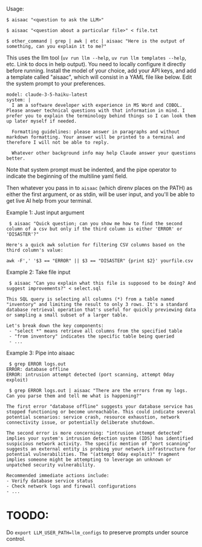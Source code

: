 Usage:
```
$ aisaac "<question to ask the LLM>"

$ aisaac "<question about a particular file>" < file.txt

$ other_command | grep | awk | etc | aisaac "Here is the output of something, can you explain it to me?"
```

This uses the llm tool (`uv run llm --help`, `uv run llm templates --help`, etc. Link to docs in help output). You need to locally configure it directly before running. Install the model of your choice, add your API keys, and add a template called "aisaac", which will consist in a YAML file like below. Edit the system prompt to your preferences.

```
model: claude-3-5-haiku-latest
system: |
  I am a software developer with experience in MS Word and COBOL. Please answer technical questions with that information in mind. I prefer you to explain the terminology behind things so I can look them up later myself if needed.

  Formatting guidelines: please answer in paragraphs and without markdown formatting. Your answer will be printed to a terminal and therefore I will not be able to reply.

  Whatever other background info may help Claude answer your questions better.
```

Note that system prompt must be indented, and the pipe operator to indicate the beginning of the multiline yaml field.

Then whatever you pass in to `aisaac` (which direnv places on the PATH) as either the first argument, or as stdin, will be user input, and you'll be able to get live AI help from your terminal.

Example 1: Just input argument
```
 $ aisaac "Quick question; can you show me how to find the second column of a csv but only if the third column is either 'ERROR' or 'DISASTER'?"

Here's a quick awk solution for filtering CSV columns based on the third column's value:

awk -F',' '$3 == "ERROR" || $3 == "DISASTER" {print $2}' yourfile.csv
```

Example 2: Take file input
```
 $ aisaac "Can you explain what this file is supposed to be doing? And suggest improvements?" < select.sql

This SQL query is selecting all columns (*) from a table named "inventory" and limiting the result to only 3 rows. It's a standard database retrieval operation that's useful for quickly previewing data or sampling a small subset of a larger table.

Let's break down the key components:
 - "select *" means retrieve all columns from the specified table
 - "from inventory" indicates the specific table being queried
 - ... 
```

Example 3: Pipe into aisaac
```
 $ grep ERROR logs.out
ERROR: database offline
ERROR: intrusion attempt detected (port scanning, attempt 0day exploit)

 $ grep ERROR logs.out | aisaac "There are the errors from my logs. Can you parse them and tell me what is happening?"

The first error "database offline" suggests your database service has stopped functioning or become unreachable. This could indicate several potential scenarios: service crash, resource exhaustion, network connectivity issue, or potentially deliberate shutdown.

The second error is more concerning: "intrusion attempt detected" implies your system's intrusion detection system (IDS) has identified suspicious network activity. The specific mention of "port scanning" suggests an external entity is probing your network infrastructure for potential vulnerabilities. The "(attempt 0day exploit)" fragment implies someone might be attempting to leverage an unknown or unpatched security vulnerability.

Recommended immediate actions include:
- Verify database service status
- Check network logs and firewall configurations
- ...
```

# TOODO:
Do `export LLM_USER_PATH=llm_configs` to preserve prompts under source control.
